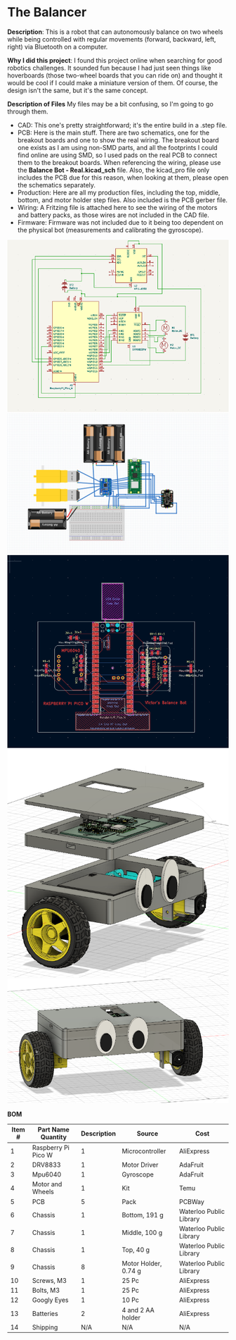 # The Balancer

**Description**: This is a robot that can autonomously balance on two wheels while being controlled with regular movements (forward, backward, left, right) via Bluetooth on a computer.

**Why I did this project**: I found this project online when searching for good robotics challenges. It sounded fun because I had just seen things like hoverboards (those two-wheel boards that you can ride on) and thought it would be cool if I could make a miniature version of them. Of course, the design isn't the same, but it's the same concept.

**Description of Files**
My files may be a bit confusing, so I'm going to go through them.

- CAD: This one's pretty straightforward; it's the entire build in a .step file.
- PCB: Here is the main stuff. There are two schematics, one for the breakout boards and one to show the real wiring. The breakout board one exists as I am using non-SMD parts, and all the footprints I could find online are using SMD, so I used pads on the real PCB to connect them to the breakout boards. When referencing the wiring, please use the **Balance Bot - Real.kicad_sch** file. Also, the kicad_pro file only includes the PCB due for this reason, when looking at them, please open the schematics separately.
- Production: Here are all my production files, including the top, middle, bottom, and motor holder step files. Also included is the PCB gerber file.
- Wiring: A Fritzing file is attached here to see the wiring of the motors and battery packs, as those wires are not included in the CAD file.
- Firmware: Firmware was not included due to it being too dependent on the physical bot (measurements and calibrating the gyroscope).

![Image](https://github.com/BigBrain244466666/BalanceBot/blob/main/Images/Screenshot%202025-06-07%20213608.png)
![Image](https://github.com/BigBrain244466666/BalanceBot/blob/main/Images/Screenshot%202025-06-07%20213556.png)
![Image](https://github.com/BigBrain244466666/BalanceBot/blob/main/Images/Screenshot%202025-06-07%20205014.png)
![Image](https://github.com/BigBrain244466666/BalanceBot/blob/main/Images/Screenshot%202025-06-07%20005523.png)
![Image](https://github.com/BigBrain244466666/BalanceBot/blob/main/Images/Screenshot%202025-06-07%20005739.png)

**BOM**


Item # |	Part Name	Quantity |	Description |	Source |	Cost
--- | --- | --- | --- | ---
1 |	Raspberry Pi Pico W |	1 |	Microcontroller |	AliExpress |	15.37
2 |	DRV8833 |	1 |	Motor Driver |	AdaFruit |	5.95
3 |	Mpu6040 |	1 |	Gyroscope |	AdaFruit |	12.95
4 |	Motor and Wheels |	1 |	Kit |	Temu |	10
5 |	PCB |	5 |	Pack |	PCBWay | 5
6 |	Chassis |	1 |	Bottom, 191 g |	Waterloo Public Library |	6
7 |	Chassis |	1 |	Middle, 100 g |	Waterloo Public Library |	4
8 |	Chassis |	1 |	Top, 40 g |	Waterloo Public Library |	2
9 |	Chassis |	8 |	Motor Holder, 0.74 g |	Waterloo Public Library |	1
10 |	Screws, M3 |	1 |	25 Pc |	AliExpress |	4.39
11 | Bolts, M3 |	1 |	25 Pc | AliExpress |	2.71
12 |	Googly Eyes |	1 |	10 Pc |	AliExpress |	3.47
13 |	Batteries |	2 |	4 and 2 AA holder |	AliExpress |	5
14 | Shipping | N/A |	N/A |	N/A |	20-40

